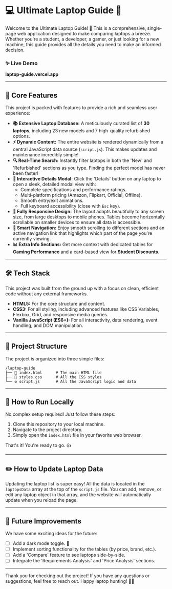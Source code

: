 # 💻 Ultimate Laptop Guide 🚀

Welcome to the Ultimate Laptop Guide! 🎉 This is a comprehensive, single-page web application designed to make comparing laptops a breeze. Whether you're a student, a developer, a gamer, or just looking for a new machine, this guide provides all the details you need to make an informed decision.

### ✨ Live Demo

**laptop-guide.vercel.app**

---

## 🌟 Core Features

This project is packed with features to provide a rich and seamless user experience:

*   **📚 Extensive Laptop Database:** A meticulously curated list of **30 laptops**, including 23 new models and 7 high-quality refurbished options.
*   **⚡ Dynamic Content:** The entire website is rendered dynamically from a central JavaScript data source (`script.js`). This makes updates and maintenance incredibly simple!
*   **🔍 Real-Time Search:** Instantly filter laptops in both the 'New' and 'Refurbished' sections as you type. Finding the perfect model has never been faster!
*   **📄 Interactive Details Modal:** Click the 'Details' button on any laptop to open a sleek, detailed modal view with:
    *   Complete specifications and performance ratings.
    *   Multi-platform pricing (Amazon, Flipkart, Official, Offline).
    *   Smooth entry/exit animations.
    *   Full keyboard accessibility (close with `Esc` key).
*   **📱 Fully Responsive Design:** The layout adapts beautifully to any screen size, from large desktops to mobile phones. Tables become horizontally scrollable on smaller devices to ensure all data is accessible.
*   **🧭 Smart Navigation:** Enjoy smooth scrolling to different sections and an active navigation link that highlights which part of the page you're currently viewing.
*   **📊 Extra Info Sections:** Get more context with dedicated tables for **Gaming Performance** and a card-based view for **Student Discounts**.

---

## 🛠️ Tech Stack

This project was built from the ground up with a focus on clean, efficient code without any external frameworks.

*   **HTML5:** For the core structure and content.
*   **CSS3:** For all styling, including advanced features like CSS Variables, Flexbox, Grid, and responsive media queries.
*   **Vanilla JavaScript (ES6+):** For all interactivity, data rendering, event handling, and DOM manipulation.

---

## 📂 Project Structure

The project is organized into three simple files:

```
/laptop-guide
├── 📄 index.html      # The main HTML file
├── 🎨 styles.css      # All the CSS styles
└── ⚙️ script.js       # All the JavaScript logic and data
```

---

## 🚀 How to Run Locally

No complex setup required! Just follow these steps:

1.  Clone this repository to your local machine.
2.  Navigate to the project directory.
3.  Simply open the `index.html` file in your favorite web browser.

That's it! You're ready to go. 👍

---

## ✏️ How to Update Laptop Data

Updating the laptop list is super easy! All the data is located in the `laptopsData` array at the top of the `script.js` file. You can add, remove, or edit any laptop object in that array, and the website will automatically update when you reload the page.

---

## 🔮 Future Improvements

We have some exciting ideas for the future:

*   [ ] Add a dark mode toggle. 🌙
*   [ ] Implement sorting functionality for the tables (by price, brand, etc.).
*   [ ] Add a 'Compare' feature to see laptops side-by-side.
*   [ ] Integrate the 'Requirements Analysis' and 'Price Analysis' sections.

---

Thank you for checking out the project! If you have any questions or suggestions, feel free to reach out. Happy laptop hunting! 🕵️‍♂️
